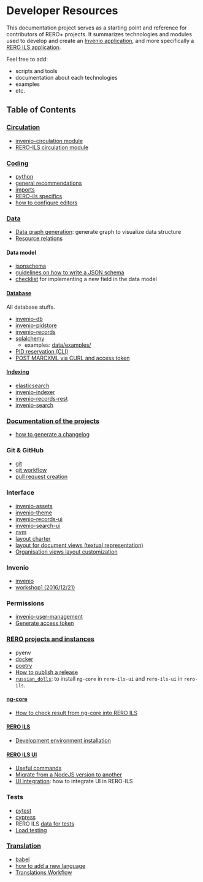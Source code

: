# Developer Resources

This documentation project serves as a starting point and reference for contributors of RERO+ projects. It summarizes technologies and modules used to develop and create an [Invenio
application][1], and more specifically a [RERO ILS application][2].

Feel free to add:

* scripts and tools
* documentation about each technologies
* examples
* etc.

[1]: https://invenio.readthedocs.io
[2]: https://github.com/rero/rero-ils

## Table of Contents

### [Circulation](circulation/)

* [invenio-circulation module](circulation/invenio-circulation.md)
* [RERO-ILS circulation module](circulation/circulation-module.md)

### [Coding](coding/)

* [python](coding/python.md)
* [general recommendations](coding/recommendations.md)
* [imports](coding/python-imports.md)
* [RERO-ils specifics](coding/rero-ils-debug-specifics.md)
* [how to configure editors](coding/editor-configurations.md)

### [Data](data/README.md)

* [Data graph generation](data/data-graph-generation.md): generate graph to
  visualize data structure
* [Resource relations](data/resource-relations.md)

#### Data model

* [jsonschema](data/jsonschema.md)
* [guidelines on how to write a JSON schema](data/jsonschema.md#guidelines)
* [checklist](data-model-checklist.md) for implementing a new field in the
  data model

#### [Database](data/README.md#database)

All database stuffs.

* [invenio-db](data/invenio-db.md)
* [invenio-pidstore](data/invenio-pidstore.md)
* [invenio-records](data/invenio-records.md)
* [sqlalchemy](data/sqlalchemy.md)
  * examples: [data/examples/](data/examples/)
* [PID reservation (CLI)](data/pid-reservation.md)
* [POST MARCXML via CURL and access token](data/post-marcxml-curl.md)

#### [Indexing](data/README.md#indexing)

* [elasticsearch](data/elasticsearch.md)
* [invenio-indexer](data/invenio-indexer.md)
* [invenio-records-rest](data/invenio-records-rest.md)
* [invenio-search](data/invenio-search.md)

### [Documentation of the projects](documentation/README.md)

* [how to generate a changelog](documentation/generate-changelog.md)

### Git & GitHub

* [git](git-github/git.md)
* [git workflow](git-github/workflow.md)
* [pull request creation](git-github/pull-rquests.md)

### Interface

* [invenio-assets](interface/invenio-assets.md)
* [invenio-theme](interface/invenio-theme.md)
* [invenio-records-ui](interface/invenio-records-ui.md)
* [invenio-search-ui](interface/invenio-search-ui.md)
* [nvm](interface/nvm.md)
* [layout charter](interface/layout-charter.md)
* [layout for document views (textual
  representation)](interface/layout-document-views.md)
* [Organisation views layout
  customization](interface/org-layout-customization.md)

### Invenio

* [invenio](invenio/invenio.md)
* [workshop1 (2016/12/21)](invenio/workshop1.md)

### Permissions

* [invenio-user-management](permissions/invenio-user.md)
* [Generate access token](permissions/generate_oauth_token.md)

### [RERO projects and instances](rero-instances/README.md)

* pyenv
* [docker](rero-instances/docker.md)
* [poetry](rero-instances/poetry.md)
* [How to publish a release](rero-instances/release-publication.md)
* [`russian_dolls`][1]: to install `ng-core` in `rero-ils-ui` and `rero-ils-ui`
  in `rero-ils`.

[1]: https://github.com/rero/rero-ils/blob/staging/scripts/russian_dolls

#### [ng-core](rero-instances/README.md#ng-core)

* [How to check result from ng-core into RERO ILS](rero-instances/ng-core/ng-core-integration.md)

#### [RERO ILS](rero-instances/README.md#rero-ils)

* [Development environment installation](rero-instances/rero-ils/dev_installation.md)

#### [RERO ILS UI](rero-instances/README.md#rero-ils-ui)

* [Useful commands](rero-instances/useful-commands.md)
* [Migrate from a NodeJS version to another](interface/nvm.md#migration)
* [UI integration](rero-instances/rero-ils-ui/ui-integration.md):
  how to integrate UI in RERO-ILS

### Tests

* [pytest](tests/pytest.md)
* [cypress](tests/cypress.md)
* RERO ILS [data for tests](tests/data-for-tests.md)
* [Load testing](tests/load-testing/load-testing.md)

### [Translation](translations)

* [babel](translations/babel.md)
* [how to add a new language](translations/add-language.md)
* [Translations Workflow](translations/translations-workflow.md)
